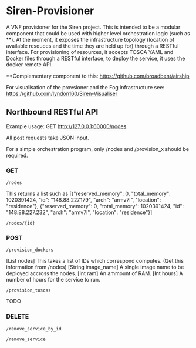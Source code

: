 # Siren-Provisioner
A VNF provisioner for the Siren project. This is intended to be a modular component that could be used with higher level orchestration logic (such as **). At the moment, it exposes the infrastructure topology (location of available resouces and the time they are held up for) through a RESTful interface. For provisioning of resources, it accepts TOSCA YAML and Docker files through a RESTful interface, to deploy the service, it uses the docker remote API. 


**Complementary component to this: https://github.com/broadbent/airship


For visualisation of the provsioner and the Fog infrastructure see: https://github.com/lyndon160/Siren-Visualiser


##  Northbound RESTful API

Example usage: GET http://127.0.0.1:60000/nodes

All post requests take JSON input.

For a simple orchestration program, only /nodes and /provision_x should be required.

### GET

```
/nodes
```
This returns a list such as [{"reserved_memory": 0, "total_memory": 1020391424, "id": "148.88.227.179", "arch": "armv7l", "location": "residence"}, {"reserved_memory": 0, "total_memory": 1020391424, "id": "148.88.227.232", "arch": "armv7l", "location": "residence"}]

```
/nodes/{id}
```
### POST

```
/provision_dockers
```

[List nodes] This takes a list of IDs which correspond computes. (Get this information from /nodes) [String image_name] A single image name to be deployed accross the nodes. [Int ram] An ammount of RAM. [Int hours] A number of hours for the service to run.

```
/provision_toscas
``` 
TODO

### DELETE

```
/remove_service_by_id
```

```
/remove_service
```

